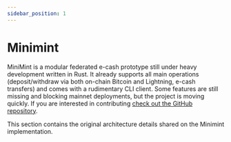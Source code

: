 ```yaml
---
sidebar_position: 1
---
```


# Minimint

MiniMint is a modular federated e-cash prototype still under heavy development written in Rust. It already supports all main operations (deposit/withdraw via both on-chain Bitcoin and Lightning, e-cash transfers) and comes with a rudimentary CLI client. Some features are still missing and blocking mainnet deployments, but the project is moving quickly. If you are interested in contributing [check out the GitHub repository](https://github.com/fedimint/minimint).

This section contains the original architecture details shared on the Minimint implementation.